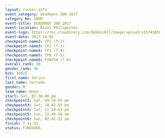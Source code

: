 ```yaml
---
layout: runner-info 
event_category: deadmans-300-2017 
category_km: 30KM 
event-title: DEADMANS 300 2017 
event-location: Rizal Philippines 
event-logo: https://res.cloudinary.com/dykbosktl/image/upload/v1574385898/Logo/2017-DM300-Logo_ljecaw.jpg 
event-date: 2017-10-02 
checkpoint-name2: CP1 (T-2) 
checkpoint-name3: CP2 (T-3) 
checkpoint-name4: CP3 (T-4) 
checkpoint-name5: CP6 (T-5) 
checkpoint-name6: FINISH (T-6) 
overall_rank: 38
gender_rank: 36
bib: 30025
first_name: Jerico
last_name: Cortado
gender: M
team_name: None
start: Sat, 07-30-00 pm
checkpoint2: Sat, 09-59-55 pm
checkpoint3: Sat, 10-42-59 pm
checkpoint4: Sat, 11-20-03 pm
checkpoint5: Sun, 12-49-58 am
checkpoint6: Sun, 02-41-31 am
finish: 7-11-31
status: FINISHER
---
```

